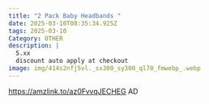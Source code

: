 ```yaml
---
title: "2 Pack Baby Headbands "
date: 2025-03-10T08:35:34.925Z
tags: 2025-03-10
Category: OTHER
description: |
  5.xx
  discount auto apply at checkout 
image: img/414s2nfj5vl._sx300_sy300_ql70_fmwebp_.webp
---
```

https://amzlink.to/az0FvvqJECHEG
AD